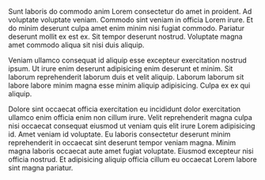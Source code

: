 Sunt laboris do commodo anim Lorem consectetur do amet in proident. Ad voluptate voluptate veniam. Commodo sint veniam in officia Lorem irure. Et do minim deserunt culpa amet enim minim nisi fugiat commodo. Pariatur deserunt mollit ex est ex. Sit tempor deserunt nostrud. Voluptate magna amet commodo aliqua sit nisi duis aliquip.

Veniam ullamco consequat id aliquip esse excepteur exercitation nostrud ipsum. Ut irure enim deserunt adipisicing enim deserunt et minim. Sit laborum reprehenderit laborum duis et velit aliquip. Laborum laborum sit labore labore minim magna esse minim aliquip adipisicing. Culpa ex ex qui aliquip.

Dolore sint occaecat officia exercitation eu incididunt dolor exercitation ullamco enim officia enim non cillum irure. Velit reprehenderit magna culpa nisi occaecat consequat eiusmod ut veniam quis elit irure Lorem adipisicing id. Amet veniam id voluptate. Eu laboris consectetur deserunt minim reprehenderit in occaecat sint deserunt tempor veniam magna. Minim magna laboris occaecat aute amet fugiat voluptate. Eiusmod excepteur nisi officia nostrud. Et adipisicing aliquip officia cillum eu occaecat Lorem labore sint magna pariatur.